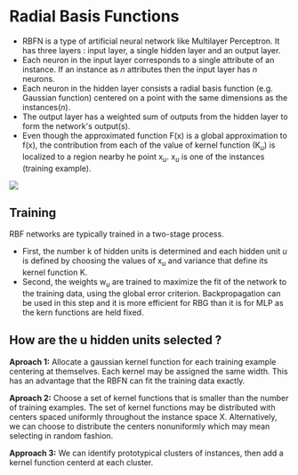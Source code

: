 # Radial Basis Functions

- RBFN is a type of artificial neural network like Multilayer Perceptron. It has three layers : input layer, a single hidden layer and an output layer. 
- Each neuron in the input layer corresponds to a single attribute of an instance. If an instance as *n* attributes then the input layer has *n* neurons.
- Each neuron in the hidden layer consists a radial basis function (e.g. Gaussian function) centered on a point with the same dimensions as the instances(*n*).
- The output layer has a weighted sum of outputs from the hidden layer to form the network's output(s).
- Even though the approximated function F(x) is a global approximation to f(x), the contribution from each of the value of kernel function (K<sub>*u*</sub>) is localized to a region nearby he point x<sub>*u*</sub>. x<sub>*u*</sub> is one of the instances (training example).

![](http://i.imgur.com/joTqglL.png)

## Training

RBF networks are typically trained in a two-stage process. 

- First, the number k of hidden units is determined and each hidden unit *u* is defined by choosing the values of x<sub>*u*</sub> and variance that define its kernel function K.
- Second, the weights w<sub>*u*</sub> are trained to maximize the fit of the network to the training data, using the global error criterion. Backpropagation can be used in this step and it is more efficient for RBG than it is for MLP as  the kern functions are held fixed.

## How are the u hidden units selected ?

**Aproach 1:** Allocate a gaussian kernel function for each training example centering at themselves. Each kernel may be assigned the same width. This has an advantage that the RBFN can fit the training data exactly.

**Aproach 2:** Choose a set of kernel functions that is smaller than the number of training examples. The set of kernel functions may be distributed with centers spaced uniformly throughout the instance space X. Alternatively, we can choose to distribute the centers nonuniformly which may mean selecting in random fashion.

**Approach 3:** We can identify prototypical clusters of instances, then add a kernel function centerd at each cluster.